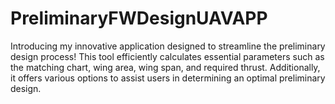 # PreliminaryFWDesignUAVAPP
Introducing my innovative application designed to streamline the preliminary design process! This tool efficiently calculates essential parameters such as the matching chart, wing area, wing span, and required thrust. Additionally, it offers various options to assist users in determining an optimal preliminary design.
